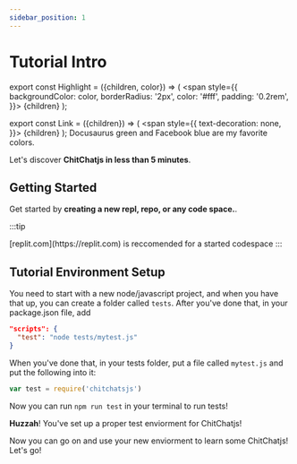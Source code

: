 ```yaml
---
sidebar_position: 1
---
```


# Tutorial Intro

export const Highlight = ({children, color}) => (
  <span
    style={{
      backgroundColor: color,
      borderRadius: '2px',
      color: '#fff',
      padding: '0.2rem',
    }}>
    {children}
  </span>
);

export const Link = ({children}) => (
  <span
        style={{
          text-decoration: none,
        }}>
        {children}
  </span>
);
<Highlight color="#25c2a0">Docusaurus green</Highlight> and <Highlight color="#1877F2">Facebook blue</Highlight> are my favorite colors.

Let's discover **ChitChatjs in less than 5 minutes**.

## Getting Started

Get started by **creating a new repl, repo, or any code space.**.

:::tip
<Link>[replit.com](https://replit.com)</Link> is reccomended for a started codespace
:::

## Tutorial Environment Setup

You need to start with a new node/javascript project, and when you have that up, you can create a folder called `tests`. After you've done that, in your package.json file, add

``` json 
"scripts": {
  "test": "node tests/mytest.js"
}
```

When you've done that, in your tests folder, put a file called `mytest.js` and put the following into it: 
``` javascript
var test = require('chitchatsjs')
```
Now you can run `npm run test` in your terminal to run tests!

**Huzzah**! You've set up a proper test enviorment for ChitChatjs! 

Now you can go on and use your new enviorment to learn some ChitChatjs! Let's go!
